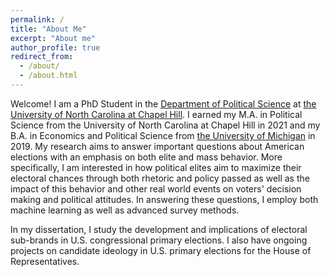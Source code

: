```yaml
---
permalink: /
title: "About Me"
excerpt: "About me"
author_profile: true
redirect_from: 
  - /about/
  - /about.html
---
```


Welcome! I am a PhD Student in the [Department of Political Science](https://politicalscience.unc.edu/) at [the University of North Carolina at Chapel Hill](https://www.unc.edu/). I earned my M.A. in Political Science from the University of North Carolina at Chapel Hill in 2021 and my B.A. in Economics and Political Science from [the University of Michigan](https://www.umich.edu/) in 2019. My research aims to answer important questions about American elections with an emphasis on both elite and mass behavior. More specifically, I am interested in how political elites aim to maximize their electoral chances through both rhetoric and policy passed as well as the impact of this behavior and other real world events on voters' decision making and political attitudes. In answering these questions, I employ both machine learning as well as advanced survey methods.

In my dissertation, I study the development and implications of electoral sub-brands in U.S. congressional primary elections. I also have ongoing projects on candidate ideology in U.S. primary elections for the House of Representatives.
